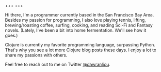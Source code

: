 +++
+++

Hi there, I'm a programmer currently based in the San Francisco Bay Area.
Besides my passion for programming, I also love playing tennis, lifting,
brewing/roasting coffee, surfing, cooking, and reading Sci-Fi and Fantasy novels.
(Lately, I've been a bit into home fermentation. We'll see how it goes.)

Clojure is currently my favorite programming language, surpassing Python.
That's why you see a lot more Clojure blog posts these days.
I enjoy a lot to share my passions with others.

Feel free to reach out to me on Twitter
[@dawranliou](https://twitter.com/dawranliou).
